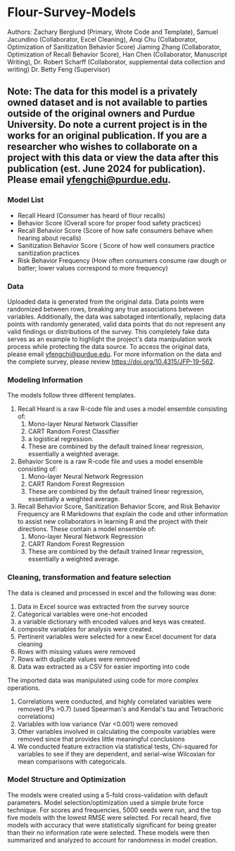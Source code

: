 # Flour-Survey-Models
Authors: Zachary Berglund (Primary, Wrote Code and Template), Samuel Jacundino (Collaborator, Excel Cleaning), Anqi Chu (Collaborator, Optimization of Sanitization Behavior Score) Jiaming Zhang (Collaborator, Optimization of Recall Behavior Score), Han Chen (Collaborator, Manuscript Writing), Dr. Robert Scharff (Collaborator, supplemental data collection and writing) Dr. Betty Feng (Supervisor)
## Note: The data for this model is a privately owned dataset and is not available to parties outside of the original owners and Purdue University. Do note a current project is in the works for an original publication. If you are a researcher who wishes to collaborate on a project with this data or view the data after this publication (est. June 2024 for publication). Please email yfengchi@purdue.edu. 
### Model List
- Recall Heard (Consumer has heard of flour recalls)
- Behavior Score (Overall score for proper food safety practices)
- Recall Behavior Score (Score of how safe consumers behave when hearing about recalls)
- Sanitization Behavior Score ( Score of how well consumers practice sanitization practices
- Risk Behavior Frequency (How often consumers consume raw dough or batter; lower values correspond to more frequency)
### Data
Uploaded data is generated from the original data. Data points were randomized between rows, breaking any true associations between variables. Additionally, the data was sabotaged intentionally, replacing data points with randomly generated, valid data points that do not represent any valid findings or distributions of the survey.
This completely fake data serves as an example to highlight the project's data manipulation work process while protecting the data source. To access the original data, please email yfengchi@purdue.edu. For more information on the data and the complete survey, please review https://doi.org/10.4315/JFP-19-562.
### Modeling Information
The models follow three different templates. 

1) Recall Heard is a raw R-code file and uses a model ensemble consisting of:
   1) Mono-layer Neural Network Classifier
   2)  CART Random Forest Classifier
   3)  a logistical regression.
   4)  These are combined by the default trained linear regression, essentially a weighted average.
2) Behavior Score is a raw R-code file and uses a model ensemble consisting of:
   1) Mono-layer Neural Network Regression
   2) CART Random Forest Regression
   3) These are combined by the default trained linear regression, essentially a weighted average.
3) Recall Behavior Score, Sanitization Behavior Score, and Risk Behavior Frequency are R Markdowns that explain the code and other information to assist new collaborators in learning R and the project with their directions. These contain a model ensemble of:
   1) Mono-layer Neural Network Regression
   2) CART Random Forest Regression
   3) These are combined by the default trained linear regression, essentially a weighted average.

### Cleaning, transformation and feature selection
The data is cleaned and processed in excel and the following was done: 
1) Data in Excel source was extracted from the survey source
2) Categorical variables were one-hot encoded
3) a variable dictionary with encoded values and keys was created.
4) composite variables for analysis were created.
5) Pertinent variables were selected for a new Excel document for data cleaning
6) Rows with missing values were removed
7) Rows with duplicate values were removed
8) Data was extracted as a CSV for easier importing into code

The imported data was manipulated using code for more complex operations.
1) Correlations were conducted, and highly correlated variables were removed (Ps >0.7) (used Spearman's and Kendal's tau and Tetrachoric correlations)
2) Variables with low variance (Var <0.001) were removed
3) Other variables involved in calculating the composite variables were removed since that provides little meaningful conclusions
4) We conducted feature extraction via statistical tests, Chi-squared for variables to see if they are dependent, and serial-wise Wilcoxian for mean comparisons with categoricals.

### Model Structure and Optimization

The models were created using a 5-fold cross-validation with default parameters. Model selection/optimization used a simple brute force technique. For scores and frequencies, 5000 seeds were run, and the top five models with the lowest RMSE were selected. For recall heard, five models with accuracy that were statistically significant for being greater than their no information rate were selected. These models were then summarized and analyzed to account for randomness in model creation.   
